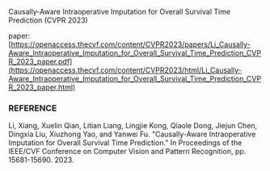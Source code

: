 Causally-Aware Intraoperative Imputation for Overall Survival Time Prediction (CVPR 2023)

paper: [https://openaccess.thecvf.com/content/CVPR2023/papers/Li_Causally-Aware_Intraoperative_Imputation_for_Overall_Survival_Time_Prediction_CVPR_2023_paper.pdf](https://openaccess.thecvf.com/content/CVPR2023/html/Li_Causally-Aware_Intraoperative_Imputation_for_Overall_Survival_Time_Prediction_CVPR_2023_paper.html)

### REFERENCE
Li, Xiang, Xuelin Qian, Litian Liang, Lingjie Kong, Qiaole Dong, Jiejun Chen, Dingxia Liu, Xiuzhong Yao, and Yanwei Fu. "Causally-Aware Intraoperative Imputation for Overall Survival Time Prediction." In Proceedings of the IEEE/CVF Conference on Computer Vision and Pattern Recognition, pp. 15681-15690. 2023.
